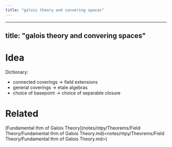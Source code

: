 ```yaml
---
title: "galois theory and convering spaces"
---
```


---
title: "galois theory and convering spaces"
---

# Idea
Dictionary:
- connected coverings -> field extensions
- general coverings -> etale algebras
- choice of basepoint -> choice of separable closure

# Related
[Fundamental thm of Galois Theory](notes/ntpy/Theorems/Field Theory/Fundamental thm of Galois Theory.md)<notes/ntpy/Theorems/Field Theory/Fundamental thm of Galois Theory.md>)
